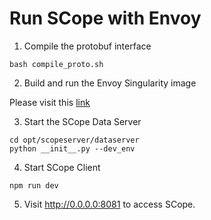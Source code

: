# Run SCope with Envoy

1. Compile the protobuf interface
```
bash compile_proto.sh
```

2. Build and run the Envoy Singularity image

Please visit this [link](https://github.com/aertslab/SCope/tree/master/vendor/envoy)

3. Start the SCope Data Server
```
cd opt/scopeserver/dataserver
python __init__.py --dev_env
```

4. Start SCope Client
```
npm run dev
```

5. Visit http://0.0.0.0:8081 to access SCope.